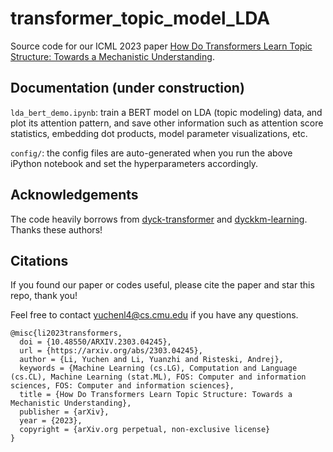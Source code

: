 # transformer_topic_model_LDA

Source code for our ICML 2023 paper [How Do Transformers Learn Topic Structure: Towards a Mechanistic Understanding](https://arxiv.org/abs/2303.04245).

## Documentation (under construction)

`lda_bert_demo.ipynb`: train a BERT model on LDA (topic modeling) data, and plot its attention pattern, and save other information such as attention score statistics, embedding dot products, model parameter visualizations, etc.

`config/`: the config files are auto-generated when you run the above iPython notebook and set the hyperparameters accordingly.

## Acknowledgements

The code heavily borrows from [dyck-transformer](https://github.com/princeton-nlp/dyck-transformer) and [dyckkm-learning](https://github.com/john-hewitt/dyckkm-learning). 
Thanks these authors!

## Citations

If you found our paper or codes useful, 
please cite the paper and star this repo, thank you!

Feel free to contact yuchenl4@cs.cmu.edu if you have any questions.
```
@misc{li2023transformers,
  doi = {10.48550/ARXIV.2303.04245},
  url = {https://arxiv.org/abs/2303.04245},
  author = {Li, Yuchen and Li, Yuanzhi and Risteski, Andrej},
  keywords = {Machine Learning (cs.LG), Computation and Language (cs.CL), Machine Learning (stat.ML), FOS: Computer and information sciences, FOS: Computer and information sciences},
  title = {How Do Transformers Learn Topic Structure: Towards a Mechanistic Understanding},
  publisher = {arXiv},
  year = {2023}, 
  copyright = {arXiv.org perpetual, non-exclusive license}
}
```
